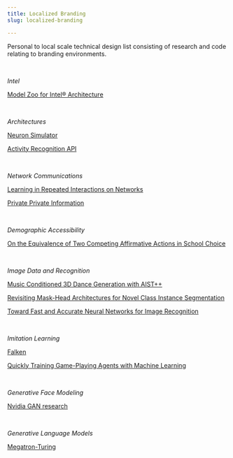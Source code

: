 ```yaml
---
title: Localized Branding
slug: localized-branding

---
```

Personal to local scale technical design list consisting of research and code relating to branding environments.

<br>

_Intel_

[Model Zoo for Intel® Architecture](https://github.com/IntelAI/models)

<br>

_Architectures_

[Neuron Simulator](https://github.com/neuronsimulator/nrn "Neuron Simulator")

[Activity Recognition API](https://developers.google.com/location-context/activity-recognition)

<br>

_Network Communications_ 

[Learning in Repeated Interactions on Networks](https://arxiv.org/pdf/2112.14265.pdf "Learning in Repeated Interactions on Networks")

[Private Private Information](https://arxiv.org/pdf/2112.14356.pdf "Private Private Information")

<br>

_Demographic Accessibility_

[On the Equivalence of Two Competing Affirmative Actions in School Choice](https://arxiv.org/pdf/2112.14074.pdf "On the Equivalence of Two Competing Affirmative Actions in School Choice")

<br>

_Image Data and Recognition_

[Music Conditioned 3D Dance Generation with AIST++](https://ai.googleblog.com/2021/09/music-conditioned-3d-dance-generation.html "Music Conditioned 3D Dance Generation with AIST++")

[Revisiting Mask-Head Architectures for Novel Class Instance Segmentation](https://ai.googleblog.com/2021/09/revisiting-mask-head-architectures-for.html)

[Toward Fast and Accurate Neural Networks for Image Recognition](https://ai.googleblog.com/2021/09/toward-fast-and-accurate-neural.html "Toward Fast and Accurate Neural Networks for Image Recognition")

<br>

_Imitation Learning_

[Falken](google-research/falken "Falken")

[Quickly Training Game-Playing Agents with Machine Learning](https://ai.googleblog.com/2021/06/quickly-training-game-playing-agents.html "Quickly Training Game-Playing Agents with Machine Learning")

<br>

_Generative Face Modeling_

[Nvidia GAN research](https://nvlabs.github.io/stylegan2/versions.html "Nvidia GAN research")

<br>

_Generative Language Models_

[Megatron-Turing](https://www.microsoft.com/en-us/research/blog/using-deepspeed-and-megatron-to-train-megatron-turing-nlg-530b-the-worlds-largest-and-most-powerful-generative-language-model/?utm_campaign=Sunday%20Newsletter&utm_medium=email&_hsmi=172072722&_hsenc=p2ANqtz-_E4S7ptx_cGkDhyc1bJ1Sn2LVypGh3lFxs-LXIbU-n41wZh3Mbe4hFOyXsIyGgiCgXPCbkEdaxtfDULJox7lGqi-WjwA&utm_content=172072722&utm_source=hs_email "Megatron-Turing")